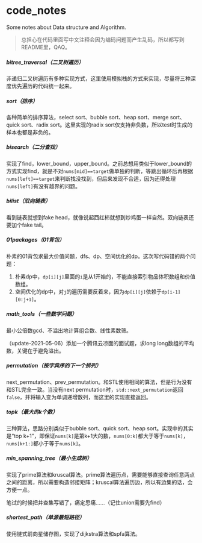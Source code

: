 # code_notes
Some notes about Data structure and Algorithm.

> 总担心在代码里面写中文注释会因为编码问题而产生乱码，所以都写到README里，QAQ。

##### bitree_traversal（二叉树遍历）

非递归二叉树遍历有多种实现方式，这里使用模拟栈的方式来实现，尽量将三种深度优先遍历的代码统一起来。

##### sort（排序）

各种简单的排序算法，select sort、bubble sort、heap sort、merge sort、quick sort、radix sort。这里实现的radix sort仅支持非负数，所以test时生成的样本也都是非负的。

##### bisearch（二分查找）

实现了find，lower_bound，upper_bound。之前总想用类似于lower_bound的方式实现find，就是不对`nums[mid]==target`做单独的判断，等跳出循环后再根据`nums[left]==target`来判断找没找到，但后来发现不合适，因为还得处理`nums[left]`有没有越界的问题。

##### bilist（双向链表）

看到链表就想到fake head，就像说起西红柿就想到炒鸡蛋一样自然。双向链表还要加个fake tail。

##### 01packages（01背包）

朴素的01背包求最大价值问题，dfs、dp、空间优化的dp。这次写代码错的两个问题：

1. 朴素dp中，`dp[i][j]`里面的`i`是从1开始的，不能直接索引物品体积数组和价值数组。
2. 空间优化的dp中，对`j`的遍历需要反着来，因为`dp[i][j]`依赖于`dp[i-1][0:j+1]`。

##### math_tools（一些数学问题）

最小公倍数gcd、不溢出地计算组合数、线性素数筛。

（update-2021-05-06）添加一个腾讯云凉面的面试题，求long long数组的平均数，关键在于避免溢出。

##### permutation（按字典序的下一个排列）

next_permutation、prev_permutation。和STL使用相同的算法，但是行为没有和STL完全一致。当没有next permutation时，`std::next_permutation`返回`false`，并将输入变为单调递增数列，而这里的实现直接返回。

##### topk（最大的k个数）

三种算法，思路分别类似于bubble sort、quick sort、heap sort。实现中的其实是“top k+1”，即保证`nums[k]`是第k+1大的数，`nums[0:k]`都大于等于`nums[k]`，`nums[k+1:]`都小于等于`nums[k]`。

##### min_spanning_tree（最小生成树）

实现了prime算法和kruscal算法。prime算法遍历点，需要能够直接查询任意两点之间的距离，所以需要构造邻接矩阵；kruscal算法遍历边，所以有边集的话，会方便一点。

笔试的时候把并查集写错了，痛定思痛......（记住union需要先find）

##### shortest_path（单源最短路径）

使用链式前向星储存图，实现了dijkstra算法和spfa算法。
